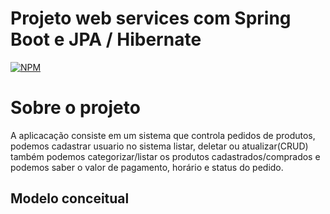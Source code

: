 # Projeto web services com Spring Boot e JPA / Hibernate 
[![NPM](https://img.shields.io/npm/l/react)](https://github.com/thierrysm/-workshop-springboot3-jpa/blob/main/LICENSE) 

# Sobre o projeto

A aplicacação consiste em um sistema que controla pedidos de produtos, podemos cadastrar usuario no sistema listar, deletar ou atualizar(CRUD)
também podemos categorizar/listar os produtos cadastrados/comprados e podemos saber o valor de pagamento, horário e status do pedido.

## Modelo conceitual
